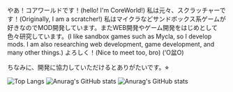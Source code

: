 やあ！コアワールドです！(hello! I'm CoreWorld!)
私は元々、スクラッチャーです！(Originally, I am a scratcher!)
私はマイクラなどサンドボックス系ゲームが好きなのでMOD開発しています。またWEB開発やゲーム開発をはじめとして色々研究しています。(I like sandbox games such as Mycla, so I develop mods. I am also researching web development, game development, and many other things.)
よろしく！(Nice to meet too, bro)
(‘O盆O)

ちなみに、開発に協力していただけるとありがたいです。⭐︎

![Top Langs](https://github-readme-stats.vercel.app/api/top-langs/?username=Coreworldyoutube
)
![Anurag's GitHub stats](https://github-readme-stats.vercel.app/api?username=Coreworldyoutube)
![Anurag's GitHub stats](https://github-readme-stats.vercel.app/api?username=Coreworldyoutube)
